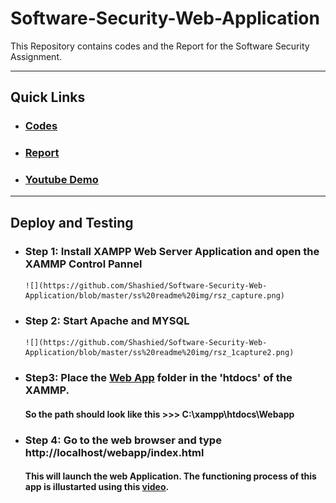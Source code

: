 # Software-Security-Web-Application
This Repository contains codes and the Report for the Software Security Assignment.

---
## Quick Links
 * ### [Codes](https://github.com/Shashied/Software-Security-Web-Application/tree/master/Webapp)
 * ### [Report]()
 * ### [Youtube Demo](https://youtu.be/86ODZW-qbps?t=8)
--- 
## Deploy and Testing

* ### Step 1: Install XAMPP Web Server Application and open the XAMMP Control Pannel
      ![](https://github.com/Shashied/Software-Security-Web-Application/blob/master/ss%20readme%20img/rsz_capture.png)

* ### Step 2: Start Apache and MYSQL
      ![](https://github.com/Shashied/Software-Security-Web-Application/blob/master/ss%20readme%20img/rsz_1capture2.png)

* ### Step3: Place the [Web App](https://github.com/Shashied/Software-Security-Web-Application/tree/master/Webapp) folder in the 'htdocs' of the XAMMP. 
  #### So the path should look like this >>> C:\xampp\htdocs\Webapp

* ### Step 4: Go to the web browser and type http://localhost/webapp/index.html 
  #### This will launch the web Application. The functioning process of this app is illustarted using this [video](https://youtu.be/86ODZW-qbps?t=8). 
